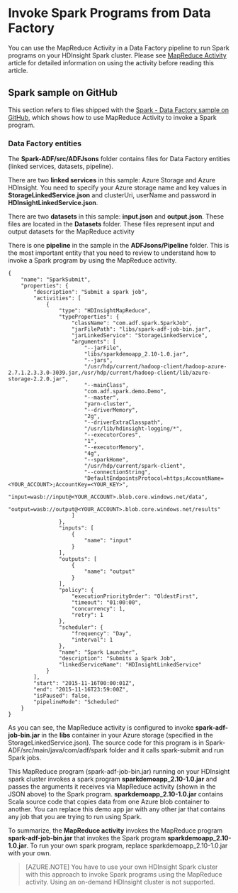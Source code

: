 <properties 
	pageTitle="Invoke Spark programs from Azure Data Factory" 
	description="Learn how to invoke Spark programs from an Azure data factory using the MapReduce Activity." 
	services="data-factory" 
	documentationCenter="" 
	authors="spelluru" 
	manager="jhubbard" 
	editor="monicar"/>

<tags 
	ms.service="data-factory" 
	ms.workload="data-services" 
	ms.tgt_pltfrm="na" 
	ms.devlang="na" 
	ms.topic="article" 
	ms.date="04/05/2016" 
	ms.author="spelluru"/>

# Invoke Spark Programs from Data Factory
You can use the MapReduce Activity in a Data Factory pipeline to run Spark programs on your HDInsight Spark cluster. Please see [MapReduce Activity](data-factory-map-reduce.md) article for detailed information on using the activity before reading this article. 

## Spark sample on GitHub
This section refers to files shipped with the [Spark - Data Factory sample on GitHub](https://github.com/Azure/Azure-DataFactory/tree/master/Samples/Spark), which shows how to use MapReduce Activity to invoke a Spark program. 

### Data Factory entities
The **Spark-ADF/src/ADFJsons** folder contains files for Data Factory entities (linked services, datasets, pipeline).  

There are two **linked services** in this sample: Azure Storage and Azure HDInsight. You need to specify your Azure storage name and key values in **StorageLinkedService.json** and clusterUri, userName and password in **HDInsightLinkedService.json**.

There are two **datasets** in this sample: **input.json** and **output.json**. These files are located in the **Datasets** folder.  These files represent input and output datasets for the MapReduce activity

There is one **pipeline** in the sample in the **ADFJsons/Pipeline** folder. This is the most important entity that you need to review to understand how to invoke a Spark program by using the MapReduce activity. 

	{
	    "name": "SparkSubmit",
	    "properties": {
	        "description": "Submit a spark job",
	        "activities": [
	            {
	                "type": "HDInsightMapReduce",
	                "typeProperties": {
	                    "className": "com.adf.spark.SparkJob",
	                    "jarFilePath": "libs/spark-adf-job-bin.jar",
	                    "jarLinkedService": "StorageLinkedService",
	                    "arguments": [
	                        "--jarFile",
	                        "libs/sparkdemoapp_2.10-1.0.jar",
	                        "--jars",
	                        "/usr/hdp/current/hadoop-client/hadoop-azure-2.7.1.2.3.3.0-3039.jar,/usr/hdp/current/hadoop-client/lib/azure-storage-2.2.0.jar",
	                        "--mainClass",
	                        "com.adf.spark.demo.Demo",
	                        "--master",
	                        "yarn-cluster",
	                        "--driverMemory",
	                        "2g",
	                        "--driverExtraClasspath",
	                        "/usr/lib/hdinsight-logging/*",
	                        "--executorCores",
	                        "1",
	                        "--executorMemory",
	                        "4g",
	                        "--sparkHome",
	                        "/usr/hdp/current/spark-client",
	                        "--connectionString",
	                        "DefaultEndpointsProtocol=https;AccountName=<YOUR_ACCOUNT>;AccountKey=<YOUR_KEY>",
	                        "input=wasb://input@<YOUR_ACCOUNT>.blob.core.windows.net/data",
	                        "output=wasb://output@<YOUR_ACCOUNT>.blob.core.windows.net/results"
	                    ]
	                },
	                "inputs": [
	                    {
	                        "name": "input"
	                    }
	                ],
	                "outputs": [
	                    {
	                        "name": "output"
	                    }
	                ],
	                "policy": {
	                    "executionPriorityOrder": "OldestFirst",
	                    "timeout": "01:00:00",
	                    "concurrency": 1,
	                    "retry": 1
	                },
	                "scheduler": {
	                    "frequency": "Day",
	                    "interval": 1
	                },
	                "name": "Spark Launcher",
	                "description": "Submits a Spark Job",
	                "linkedServiceName": "HDInsightLinkedService"
	            }
	        ],
	        "start": "2015-11-16T00:00:01Z",
	        "end": "2015-11-16T23:59:00Z",
	        "isPaused": false,
	        "pipelineMode": "Scheduled"
	    }
	}

As you can see, the MapReduce activity is configured to invoke **spark-adf-job-bin.jar** in the **libs** container in your Azure storage (specified in the StorageLinkedService.json). The source code for this program is in Spark-ADF/src/main/java/com/adf/spark folder and it calls spark-submit and run Spark jobs. 

This MapReduce program (spark-adf-job-bin.jar) running on your HDInsight spark cluster invokes a spark program **sparkdemoapp_2.10-1.0.jar** and passes the arguments it receives via MapReduce activity (shown in the JSON above) to the Spark program. **sparkdemoapp_2.10-1.0.jar** contains Scala source code that copies data from one Azure blob container to another. You can replace this demo app jar with any other jar that contains any job that you are trying to run using Spark.

To summarize, the **MapReduce activity** invokes the MapReduce program **spark-adf-job-bin.jar** that invokes the Spark program **sparkdemoapp_2.10-1.0.jar**. To run your own spark program, replace sparkdemoapp_2.10-1.0.jar with your own.

> [AZURE.NOTE] You have to use your own HDInsight Spark cluster with this approach to invoke Spark programs using the MapReduce activity. Using an on-demand HDInsight cluster is not supported.  
